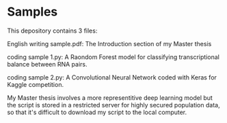 # Samples
This depository contains 3 files:

English writing sample.pdf: The Introduction section of my Master thesis

coding sample 1.py: A Raondom Forest model for classifying transcriptional balance between RNA pairs.

coding sample 2.py: A Convolutional Neural Network coded with Keras for Kaggle competition.


My Master thesis involves a more representitive deep learning model but the script is stored in a restricted server for highly secured population data, so that it's difficult to download my script to the local computer.

